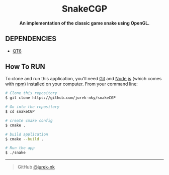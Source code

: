 <h1 align="center">
  <br>
  SnakeCGP
  <br>
</h1>

<h4 align="center">An implementation of the classic game snake using OpenGL.</h4>


## DEPENDENCIES

* [QT6](https://www.qt.io/download)

## How To RUN

To clone and run this application, you'll need [Git](https://git-scm.com)
and [Node.js](https://nodejs.org/en/download/) (which comes with [npm](http://npmjs.com)) installed on your computer.
From your command line:

```bash
# Clone this repository
$ git clone https://github.com/jurek-nky/snakeCGP

# Go into the repository
$ cd snakeCGP 

# create cmake config
$ cmake .

# build application
$ cmake --build .

# Run the app
$ ./snake 
```

---

> GitHub [@jurek-nk](https://github.com/jurek-nky)

